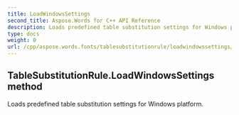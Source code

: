 ```yaml
---
title: LoadWindowsSettings
second_title: Aspose.Words for C++ API Reference
description: Loads predefined table substitution settings for Windows platform. 
type: docs
weight: 0
url: /cpp/aspose.words.fonts/tablesubstitutionrule/loadwindowssettings/
---
```

## TableSubstitutionRule.LoadWindowsSettings method


Loads predefined table substitution settings for Windows platform. 

